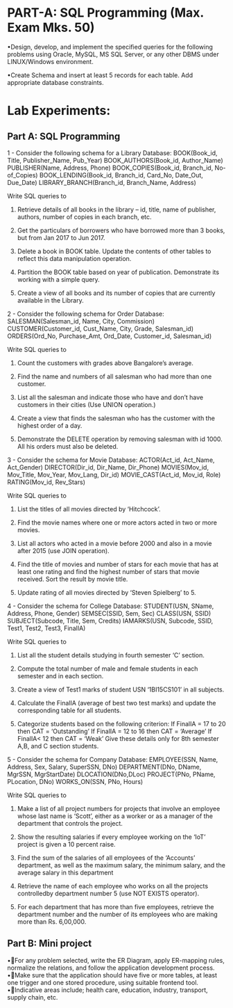 # PART-A: SQL Programming (Max. Exam Mks. 50)

•Design, develop, and implement the specified queries for the following problems using Oracle, MySQL, MS SQL Server, or any other DBMS under LINUX/Windows environment.

•Create Schema and insert at least 5 records for each table. Add appropriate database constraints.

# Lab Experiments:
## Part A: SQL Programming

1 -  Consider the following schema for a Library Database:
BOOK(Book_id, Title, Publisher_Name, Pub_Year)
BOOK_AUTHORS(Book_id, Author_Name)
PUBLISHER(Name, Address, Phone)
BOOK_COPIES(Book_id, Branch_id, No-of_Copies)
BOOK_LENDING(Book_id, Branch_id, Card_No, Date_Out, Due_Date)
LIBRARY_BRANCH(Branch_id, Branch_Name, Address)

Write SQL queries to

1.	Retrieve details of all books in the library – id, title, name of publisher, authors, number of copies in each branch, etc.

2.	Get the particulars of borrowers who have borrowed more than 3 books, but from Jan 2017 to Jun 2017.

3.	Delete a book in BOOK table. Update the contents of other tables to reflect this data manipulation operation.

4.	Partition the BOOK table based on year of publication. Demonstrate its working with a simple query.

5.	Create a view of all books and its number of copies that are currently available in the Library.


2 - Consider the following schema for Order Database:
SALESMAN(Salesman_id, Name, City, Commission)
CUSTOMER(Customer_id, Cust_Name, City, Grade, Salesman_id)
ORDERS(Ord_No, Purchase_Amt, Ord_Date, Customer_id, Salesman_id)

Write SQL queries to

1. Count the customers with grades above Bangalore’s average.

2. Find the name and numbers of all salesman who had more than one customer.

3. List all the salesman and indicate those who have and don’t have customers in
their cities (Use UNION operation.)

4. Create a view that finds the salesman who has the customer with the highest
order of a day.

5. Demonstrate the DELETE operation by removing salesman with id 1000. All
his orders must also be deleted.


3 - Consider the schema for Movie Database:
ACTOR(Act_id, Act_Name, Act_Gender)
DIRECTOR(Dir_id, Dir_Name, Dir_Phone)
MOVIES(Mov_id, Mov_Title, Mov_Year, Mov_Lang, Dir_id)
MOVIE_CAST(Act_id, Mov_id, Role)
RATING(Mov_id, Rev_Stars)

Write SQL queries to

1. List the titles of all movies directed by ‘Hitchcock’.

2. Find the movie names where one or more actors acted in two or more movies.

3. List all actors who acted in a movie before 2000 and also in a movie after 2015 (use JOIN operation).

4. Find the title of movies and number of stars for each movie that has at least one rating and find the highest number of stars that movie received. Sort the result by movie title.

5. Update rating of all movies directed by ‘Steven Spielberg’ to 5.


4 - Consider the schema for College Database:
STUDENT(USN, SName, Address, Phone, Gender)
SEMSEC(SSID, Sem, Sec)
CLASS(USN, SSID)
SUBJECT(Subcode, Title, Sem, Credits)
IAMARKS(USN, Subcode, SSID, Test1, Test2, Test3, FinalIA)

Write SQL queries to

1.	List all the student details studying in fourth semester ‘C’ section.

2. Compute the total number of male and female students in each semester and in each section.

3. Create a view of Test1 marks of student USN ‘1BI15CS101’ in all subjects.

4. Calculate the FinalIA (average of best two test marks) and update the corresponding table for all students.

5. Categorize students based on the following criterion:
If FinalIA = 17 to 20 then CAT = ‘Outstanding’
If FinalIA = 12 to 16 then CAT = ‘Average’
If FinalIA< 12 then CAT = ‘Weak’
Give these details only for 8th semester A,B, and C section students.


5 - Consider the schema for Company Database:
EMPLOYEE(SSN, Name, Address, Sex, Salary, SuperSSN, DNo)
DEPARTMENT(DNo, DName, MgrSSN, MgrStartDate)
DLOCATION(DNo,DLoc)
PROJECT(PNo, PName, PLocation, DNo)
WORKS_ON(SSN, PNo, Hours)

Write SQL queries to

1. Make a list of all project numbers for projects that involve an employee whose last name is ‘Scott’, either as a worker or as a manager of the department that controls the project.

2. Show the resulting salaries if every employee working on the ‘IoT’ project is given a 10 percent raise.

3. Find the sum of the salaries of all employees of the ‘Accounts’ department, as well as the maximum salary, the minimum salary, and the average salary in this department

4. Retrieve the name of each employee who works on all the projects controlledby department number 5 (use NOT EXISTS operator).

5. For each department that has more than five employees, retrieve the department number and the number of its employees who are making more than Rs. 6,00,000.

## Part B: Mini project
•For any problem selected, write the ER Diagram, apply ER-mapping rules, normalize the relations, and follow the application development process.
•Make sure that the application should have five or more tables, at least one trigger and one stored procedure, using suitable frontend tool.
•Indicative areas include; health care, education, industry, transport, supply chain, etc.

